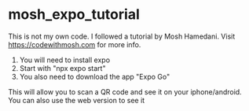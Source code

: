# mosh_expo_tutorial

This is not my own code. I followed a tutorial by Mosh Hamedani. Visit https://codewithmosh.com for more info.

1) You will need to install expo
2) Start with "npx expo start"
3) You also need to download the app "Expo Go"

This will allow you to scan a QR code and see it on your iphone/android. You can also use the web version to see it
